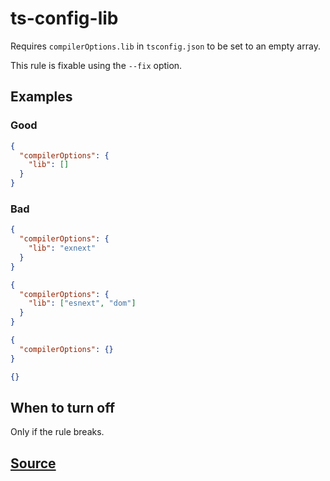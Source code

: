 # ts-config-lib

Requires `compilerOptions.lib` in `tsconfig.json` to be set to an empty array.

This rule is fixable using the `--fix` option.

## Examples

### Good

```json
{
  "compilerOptions": {
    "lib": []
  }
}
```

### Bad

```json
{
  "compilerOptions": {
    "lib": "exnext"
  }
}
```

```json
{
  "compilerOptions": {
    "lib": ["esnext", "dom"]
  }
}
```

```json
{
  "compilerOptions": {}
}
```

```json
{}
```

## When to turn off

Only if the rule breaks.

## [Source](https://azure.github.io/azure-sdk/typescript_design.html#ts-config-lib)
